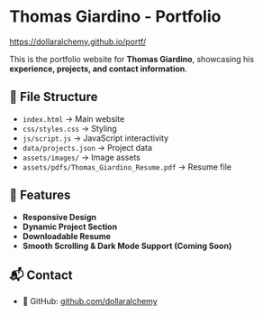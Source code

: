 # Thomas Giardino - Portfolio
https://dollaralchemy.github.io/portf/


This is the portfolio website for **Thomas Giardino**, showcasing his **experience, projects, and contact information**.

## 📁 File Structure
- `index.html` → Main website
- `css/styles.css` → Styling
- `js/script.js` → JavaScript interactivity
- `data/projects.json` → Project data
- `assets/images/` → Image assets
- `assets/pdfs/Thomas_Giardino_Resume.pdf` → Resume file

## 🚀 Features
- **Responsive Design**
- **Dynamic Project Section**
- **Downloadable Resume**
- **Smooth Scrolling & Dark Mode Support (Coming Soon)**

## 📬 Contact
- 🔗 GitHub: [github.com/dollaralchemy](https://github.com/dollaralchemy)
